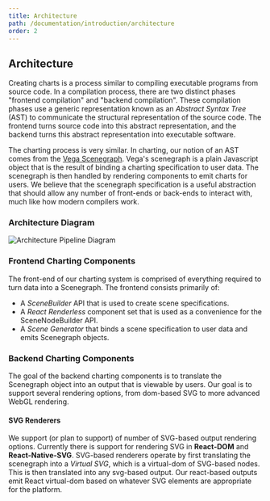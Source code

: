 ```yaml
---
title: Architecture
path: /documentation/introduction/architecture
order: 2
---
```


## Architecture

Creating charts is a process similar to compiling executable programs from
source code. In a compilation process, there are two distinct phases "frontend
compilation" and "backend compilation". These compilation phases use a generic
representation known as an _Abstract Syntax Tree_ (AST) to communicate the
structural representation of the source code. The frontend turns source code
into this abstract representation, and the backend turns this abstract
representation into executable software.

The charting process is very similar. In charting, our notion of an AST comes
from the [Vega Scenegraph](https://github.com/vega/vega-scenegraph). Vega's
scenegraph is a plain Javascript object that is the result of binding a
charting specification to user data. The scenegraph is then handled by
rendering components to emit charts for users. We believe that the scenegraph
specification is a useful abstraction that should allow any number of
front-ends or back-ends to interact with, much like how modern compilers work.

### Architecture Diagram

![Architecture Pipeline Diagram](/images/architecture_pipeline.png)

### Frontend Charting Components

The front-end of our charting system is comprised of everything required to
turn data into a Scenegraph. The frontend consists primarily of:

- A _SceneBuilder_ API that is used to create scene specifications.
- A _React Renderless_ component set that is used as a convenience for the
  SceneNodeBuilder API.
- A _Scene Generator_ that binds a scene specification to user data and emits
  Scenegraph objects.

### Backend Charting Components

The goal of the backend charting components is to translate the Scenegraph
object into an output that is viewable by users. Our goal is to support
several rendering options, from dom-based SVG to more advanced WebGL rendering.

#### SVG Renderers

We support (or plan to support) of number of SVG-based output rendering
options. Currently there is support for rendering SVG in **React-DOM** and
**React-Native-SVG**. SVG-based renderers operate by first translating the
scenegraph into a _Virtual SVG_, which is a virtual-dom of SVG-based nodes.
This is then translated into any svg-based output. Our react-based outputs emit
React virtual-dom based on whatever SVG elements are appropriate for the platform.
